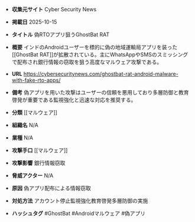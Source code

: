 - **収集元サイト**
Cyber Security News

- **掲載日**
2025-10-15

- **タイトル**
偽RTOアプリ狙うGhostBat RAT

- **概要**
インドのAndroidユーザーを標的に偽の地域運輸局アプリを装った[[GhostBat RAT]]が拡散されている。主にWhatsAppやSMSのスミッシングで配布され銀行情報の窃取を狙う高度なマルウェア攻撃である。

- **URL**
https://cybersecuritynews.com/ghostbat-rat-android-malware-with-fake-rto-apps/

- **備考**
偽アプリを用いた攻撃はユーザーの信頼を悪用しており多層防御と教育啓発が重要である監視強化と迅速な対応を推奨する。

- **分類**
[[マルウェア]]

- **組織名**
N/A

- **業種**
N/A

- **攻撃手口**
[[マルウェア]]

- **攻撃影響**
銀行情報窃取

- **脅威アクター**
N/A

- **原因**
偽アプリ配布による情報窃取

- **対処方法**
アカウント停止監視強化教育啓発多層防御の実施

- **ハッシュタグ**
#GhostBat #Androidマルウェア #偽アプリ
